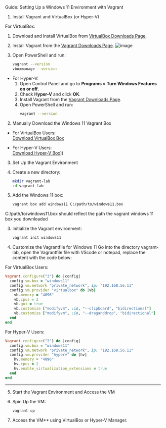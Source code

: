 Guide: Setting Up a Windows 11 Environment with Vagrant

1. Install Vagrant and VirtualBox (or Hyper-V)

For VirtualBox:
   1. Download and Install VirtualBox from [VirtualBox Downloads Page](https://www.virtualbox.org/wiki/Downloads).
   2. Install Vagrant from the [Vagrant Downloads Page](https://www.vagrantup.com/downloads).
      ![image](https://github.com/user-attachments/assets/6f469b23-cb5e-4106-b1af-7b8690212579)

   4. Open PowerShell and run:  
      ```bash
      vagrant --version
      vboxmanage --version
      ```

- For Hyper-V:
   1. Open Control Panel and go to **Programs > Turn Windows Features on or off**.
   2. Check **Hyper-V** and click **OK**.
   3. Install Vagrant from the [Vagrant Downloads Page](https://www.vagrantup.com/downloads).
   4. Open PowerShell and run:  
      ```bash
      vagrant --version
      ```


2. Manually Download the Windows 11 Vagrant Box

- For VirtualBox Users:  
  [Download VirtualBox Box]([(https://api.hashicorp.cloud/vagrant/2022-08-01/gusztavvargadr/boxes/windows-11-23h2-enterprise/versions/2302.0.2409/providers/virtualbox/amd64/vagrant.box)])

- For Hyper-V Users:  
  [Download Hyper-V Box]([https://api.hashicorp.cloud/vagrant/2022-08-01/gusztavvargadr/boxes/windows-11-23h2-enterprise/versions/2302.0.2409/providers/hyperv/amd64/vagrant.box)])


3. Set Up the Vagrant Environment

1. Create a new directory:

   ```bash
   mkdir vagrant-lab
   cd vagrant-lab
   ```

2. Add the Windows 11 box:

   ```bash
   vagrant box add windows11 C:/path/to/windows11.box
   ```
C:/path/to/windows11.box should reflect the path the vagrant windows 11 box you downloaded


3. Initialize the Vagrant environment:

   ```bash
   vagrant init windows11
   ```



4. Customize the Vagrantfile for Windows 11
Go into the directory vagrant-lab, open the Vagrantfile file with VScode or notepad, replace the content with the code below:

For VirtualBox Users:

   ```ruby
   Vagrant.configure("2") do |config|
     config.vm.box = "windows11"
     config.vm.network "private_network", ip: "192.168.56.11"
     config.vm.provider "virtualbox" do |vb|
       vb.memory = "4096"
       vb.cpus = 2
       vb.gui = true
       vb.customize ["modifyvm", :id, "--clipboard", "bidirectional"]
       vb.customize ["modifyvm", :id, "--draganddrop", "bidirectional"]
     end
   end
   ```

For Hyper-V Users:

   ```ruby
   Vagrant.configure("2") do |config|
     config.vm.box = "windows11"
     config.vm.network "private_network", ip: "192.168.56.11"
     config.vm.provider "hyperv" do |hv|
       hv.memory = "4096"
       hv.cpus = 2
       hv.enable_virtualization_extensions = true
     end
   end
   ```

---

5. Start the Vagrant Environment and Access the VM

1. Spin Up the VM:

   ```bash
   vagrant up
   ```

2. Access the VM** using VirtualBox or Hyper-V Manager.

